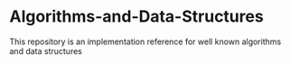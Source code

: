 # Algorithms-and-Data-Structures
This repository is an implementation reference for well known algorithms and data structures
